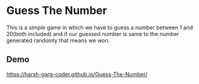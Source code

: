 
# Guess The Number

This is a simple game in which we have to guess a number between 1 and 20(both included) and if our guessed number is same to the number generated randomly that means we won.


## Demo

https://harsh-garg-coder.github.io/Guess-The-Number/

  